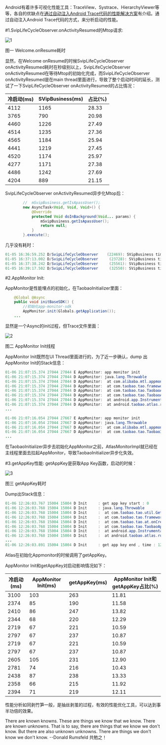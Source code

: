 Android有着许多可视化性能工具：TraceView、Systrace、HierarchyViewer等等，各自的优缺点在[通过自动注入Android Trace代码的性能解决方案](https://github.com/hycmanson/AndroidLearning/blob/master/AndroidApp%E5%AD%A6%E4%B9%A0%E7%AC%94%E8%AE%B0%E7%B3%BB%E5%88%97/%E9%80%9A%E8%BF%87%E8%87%AA%E5%8A%A8%E6%B3%A8%E5%85%A5Android%20Trace%E4%BB%A3%E7%A0%81%E7%9A%84%E6%80%A7%E8%83%BD%E8%A7%A3%E5%86%B3%E6%96%B9%E6%A1%88.md)有介绍。通过自动注入Android Trace代码的方式，来分析启动的性能。

#1.SvipLifeCycleObserver.onActivityResumed的Mtop请求:

![1](https://raw.githubusercontent.com/hycmanson/AndroidLearning/master/MarkDownImages/Performance1.png)

图一 Welcome.onResume耗时

显然，在Welcome onResume的时候SvipLifeCycleObserver onActivityResumed耗时在秒级别以上，SvipLifeCycleObserver onActivityResumed在等待Mtop的初始化完成，而SvipLifeCycleObserver onActivityResumed是在main thread里面进行，导致了整个启动时间的延长，测试了一下SvipLifeCycleObserver onActivityResumed的占比情况：

|冷启动(ms)|SVipBusiness(ms)|占比(%)|
|---------|----------------|------|
|4112     |1165            |28.33 |
|3765     |790             |20.98 |
|4460     |1226            |27.49 |
|4514     |1235            |27.36 |
|4565     |1184            |25.94 |
|4441     |1219            |27.45 |
|4520     |1174            |25.97 |
|4277     |1171            |27.38 |
|4486     |1242            |27.69 |
|4204     |889             |21.15 |

SvipLifeCycleObserver onActivityResumed异步化Mtop后：

```java
        //  mSvipBusiness.getIsApassUser();
        new AsyncTask<Void, Void, Void>() {
            @Override
            protected Void doInBackground(Void... params) {
                mSvipBusiness.getIsApassUser();
                return null;
            }
        }.execute();
```

几乎没有耗时：

```java
01-05 16:36:59.252 D/SvipLifeCycleObserver    (22469): SVipBusiness time : 2
01-05 16:37:13.002 D/SvipLifeCycleObserver     (23728): SVipBusiness time : 0
01-05 16:37:38.242 D/SvipLifeCycleObserver     (25561): SVipBusiness time : 3
01-05 16:39:17.502 D/SvipLifeCycleObserver     (32550): SVipBusiness time : 1
```

#2.AppMonitor Init:

AppMonitor是性能埋点的初始化，在TaobaoInitializer里面：

```java
    @Global @Async
    public void initBaseSDK() {
        //初始化app-monitor-sdk
        AppMonitor.init(Globals.getApplication());
    ...
```

显然是一个Async的init过程，但Trace文件里面：

![2](https://raw.githubusercontent.com/hycmanson/AndroidLearning/master/MarkDownImages/Performance2.png)

图二 AppMonitor Init线程

AppMonitor Init既然在UI Thread里面进行的，为了近一步确认，dump 出AppMonitor Init的Stack信息：

```java
01-06 21:07:15.374 27044 27044 E AppMonitor: app monitor init
01-06 21:07:15.374 27044 27044 D AppMonitor: java.lang.Throwable
01-06 21:07:15.374 27044 27044 D AppMonitor:  at com.alibaba.mtl.appmonitor.AppMonitor.init(AppMonitor.java:79)
01-06 21:07:15.374 27044 27044 D AppMonitor:  at com.taobao.tao.frameworkwrapper.AtlasMonitorImpl.<init>(AtlasMonitorImpl.java:25)
01-06 21:07:15.374 27044 27044 D AppMonitor:  at com.taobao.tao.TaobaoApplicationFake.onCreate(TaobaoApplicationFake.java:88)
01-06 21:07:15.374 27044 27044 D AppMonitor:  at com.taobao.tao.TaobaoApplication.onCreate(TaobaoApplication.java:68)
01-06 21:07:15.374 27044 27044 D AppMonitor:  at android.app.Instrumentation.callApplicationOnCreate(Instrumentation.java:1007)
01-06 21:07:15.374 27044 27044 D AppMonitor:  at android.taobao.atlas.runtime.InstrumentationHook.callApplicationOnCreate(InstrumentationHook.java:702)
...

01-06 21:07:16.054 27044 27667 E AppMonitor: app monitor init
01-06 21:07:16.054 27044 27667 D AppMonitor: java.lang.Throwable
01-06 21:07:16.054 27044 27667 D AppMonitor:  at com.alibaba.mtl.appmonitor.AppMonitor.init(AppMonitor.java:79)
01-06 21:07:16.054 27044 27667 D AppMonitor:  at com.taobao.tao.TaobaoInitializer.initBaseSDK(TaobaoInitializer.java:297)
...
```

在TaobaoInitializer异步去初始化AppMonitor之前，AtlasMonitorImpl就已经在主线程里面去拉起AppMonitor，导致TaobaoInitializer异步化失效。

#3.getAppKey性能:
getAppKey是获取App Key函数，启动的时候：

![3](https://raw.githubusercontent.com/hycmanson/AndroidLearning/master/MarkDownImages/Performance3.png)

图三 getAppKey耗时

Dump出Stack信息：

```java
01-06 12:26:03.767 15004 15004 D Init     : get app key start : 0
01-06 12:26:03.768 15004 15004 D Init     : java.lang.Throwable
01-06 12:26:03.768 15004 15004 D Init     :  at com.taobao.tao.util.GetAppKeyFromSecurity.getAppKey(Taobao:25)
01-06 12:26:03.768 15004 15004 D Init     :  at com.taobao.tao.frameworkwrapper.c.<init>(Taobao:26)
01-06 12:26:03.768 15004 15004 D Init     :  at com.taobao.tao.at.onCreate(Taobao:88)
01-06 12:26:03.768 15004 15004 D Init     :  at com.taobao.tao.TaobaoApplication.onCreate(Taobao:68)
01-06 12:26:03.768 15004 15004 D Init     :  at android.app.Instrumentation.callApplicationOnCreate(Instrumentation.java:1011)
01-06 12:26:03.768 15004 15004 D Init     :  at android.taobao.atlas.runtime.InstrumentationHook.callApplicationOnCreate(Taobao:702)
...
01-06 12:26:03.891 15004 15004 D Init     : get app key end , time : 124
```

Atlas在初始化Appmonitor的时候调用了getAppKey。

AppMonitor Init和getAppKey对启动影响情况如下：

|冷启动(ms)|AppMonitor Init(ms)|getAppKey(ms)|AppMonitor Init和getAppKey占比(%)|
|---------|-------------------|-------------|--------------------------------|
|3100     |103                |263          |11.81                           |
|2374     |85                 |190          |11.58                           |
|2410     |86                 |247          |13.82                           |
|2344     |68                 |220          |12.29                           |
|2719     |67                 |221          |10.59                           |
|2797     |67                 |237          |10.87                           |
|2719     |67                 |221          |10.59                           |
|2797     |67                 |237          |10.87                           |
|2605     |105                |231          |12.90                           |
|2781     |74                 |216          |10.43                           |
|2438     |87                 |238          |13.33                           |
|2358     |66                 |215          |11.92                           |
|2394     |71                 |219          |12.11                           |
性能分析如同剥竹笋一般，是抽丝剥茧的过程，有效的性能优化工具，可以达到事半功倍的效果。

There are known knowns. These are things we know that we know.
There are known unknowns. That is to say, there are things that we know we don't know. But there are also unknown unknowns.
There are things we don't know we don't know.
--Donald Rumsfeld
共勉之！
